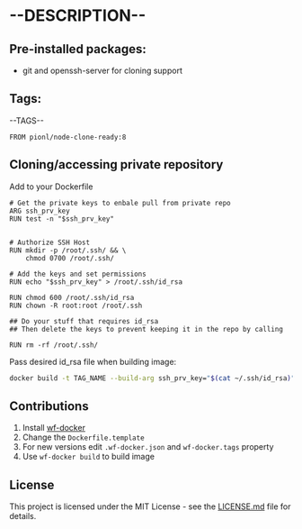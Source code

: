 # --DESCRIPTION--

## Pre-installed packages:

- git and openssh-server for cloning support

## Tags:

--TAGS--

```docker
FROM pionl/node-clone-ready:8
```

## Cloning/accessing private repository

Add to your Dockerfile

```docker
# Get the private keys to enbale pull from private repo
ARG ssh_prv_key
RUN test -n "$ssh_prv_key"


# Authorize SSH Host
RUN mkdir -p /root/.ssh/ && \
    chmod 0700 /root/.ssh/

# Add the keys and set permissions
RUN echo "$ssh_prv_key" > /root/.ssh/id_rsa

RUN chmod 600 /root/.ssh/id_rsa
RUN chown -R root:root /root/.ssh

## Do your stuff that requires id_rsa
## Then delete the keys to prevent keeping it in the repo by calling

RUN rm -rf /root/.ssh/
```

Pass desired id_rsa file when building image:

```bash
docker build -t TAG_NAME --build-arg ssh_prv_key="$(cat ~/.ssh/id_rsa)"
```

## Contributions

1. Install [wf-docker](https://github.com/wrk-flow/wf-docker)
2. Change the `Dockerfile.template`
3. For new versions edit `.wf-docker.json` and `wf-docker.tags` property
4. Use `wf-docker build` to build image

## License

This project is licensed under the MIT License - see the [LICENSE.md](LICENSE.md) file for details.
